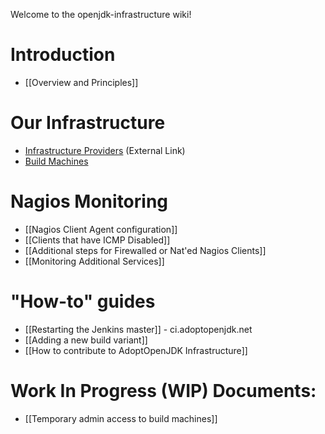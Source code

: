 Welcome to the openjdk-infrastructure wiki!

# Introduction
* [[Overview and Principles]]

# Our Infrastructure

* [Infrastructure Providers](https://adoptopenjdk.net/sponsors.html) (External Link)
* [Build Machines](https://github.com/AdoptOpenJDK/openjdk-infrastructure/blob/master/docs/adoptopenjdk.pdf)

# Nagios Monitoring

* [[Nagios Client Agent configuration]]
* [[Clients that have ICMP Disabled]]
* [[Additional steps for Firewalled or Nat'ed Nagios Clients]]
* [[Monitoring Additional Services]]

# "How-to" guides

* [[Restarting the Jenkins master]] - ci.adoptopenjdk.net
* [[Adding a new build variant]]
* [[How to contribute to AdoptOpenJDK Infrastructure]]

# Work In Progress (WIP) Documents:

* [[Temporary admin access to build machines]]

